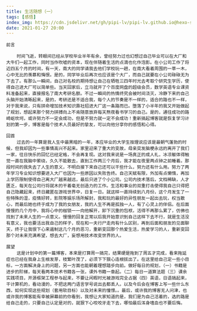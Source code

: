 ```yaml
---
title: 生活随想（一）
tags: [感悟]
index_img: https://cdn.jsdelivr.net/gh/pipi-lv/pipi-lv.github.io@hexo-source/source/images/wallhaven-kw28r7.png
date: 2021-01-27 20:00
---
```


	前言
	
		时间飞逝，转眼间已经从学校毕业半年有余，曾经努力过也幻想过自己毕业可以在大厂和大牛们一起工作，同时当作吹嘘的资本，现在伴随着生活的点滴也化作泡影。在小公司工作了将近四五个月的时间，有一天，南大的同学请我去他们学校玩一趟，在南大看着周围的一草一木，心中无比的羡慕和悔恨。是的，同学毕业后再次也应该是个大厂，而自己就要在小公司碌碌无为下去了。有那么一瞬间，自己对名校的期待想让自己在牺牲三四年时光去考取个研究生学历，使得自己进大厂可以简单些。当天回家后，立马就开了个百度网盘的超级会员，数学英语专业课资料准备起来，直接报名了南大考研名额。不过一瞬间的热情终究会被时间浇灭，冷静下来的自己头脑开始清晰起来，是的，考研还是不适合我，每个人的节奏是不一样的，适合的路也不一样，对于我来说，只有拼命增加技术知识靠社招进大厂这一条路而已。堕落了小半年的我又开始做起了规划，想起来那个努力拼搏向上不肯随意放弃每天熬夜看书学习的自己。是的，通往成功的路崎岖坎坷，或许努力不一定会成功，但是不努力就一定不会成功！重新搞起博客就是恢复学习计划的第一步，博客是每个技术人员最好的挚友，可以向他分享你的感悟和心得。
	
	回首
		过去的一年算是我人生中最黑暗的一年，本应毕业的大学生按理说应该是最朝气蓬勃的时候，但我却因为一些事情高兴不起来。家里迎来了重大的变故，母亲突发脑梗永远的离开了我们一家，往日快乐的回忆已经定格，不会再复现。这对我来说是一场真正的成人礼，冰凉躯体得触觉一直在我脑中萦绕，久久不能散去，直到工作两三个月后，我才能在夜里两点钟之前睡着。那段时间的我失去了人生的意义，不明白接下来自己还可以干些什么，努力还有什么用。努力了两年学习专业知识想要进入大厂也因为一些原因以失败告终。自己天赋有限，外加有点懒惰，再加上学历限制使得自己离大厂越来越远，最后只进了个小公司。公司内技术落后，文档稀缺，人才匮乏，每天在公司行将就木的干着毫无创造力的工作。生活和事业的双重打击使得我自己只得把自己隐藏起来，终日藏匿在游戏世界中，日复一日。就这样一直持续到八月份，这个月发生了一些特殊的湿，疫情好转，影院等娱乐场所解封，我和玩的最好的异性朋友一起出去玩，权当散心，而最后她也终于成为了我的女朋友，我的人生不再是孤独一人，有了心灵上的伴侣。在后面慢慢的几个月中，我将心中的枷锁一一向他解开，卸下沉重的包袱，活得不再那么累了，仿佛也找到了未来人生的一点意义。慢慢的回复正常以后我开始意识到自己这样下去不行，就是生活没有意义，我也要活出我自己的样子，现在和一夫行尸走肉有什么区别，再到后面和朋友的见面聊天，终于让我很下心来遏制这几个月的恶习，重新变回那个热爱生活，热爱学习的人，重新变回那个对未来充满希望，想去大厂，妄想用技术改变世界的人。
	
	展望
		这是计划中的第一篇博客，本来是打算周一搞完，结果硬是拖到了周五才完成，看来拖延症也已经在我身上生根发芽，枝繁叶茂了，必须下下狠心连根拔出了。在这里给自己定一些小目标，一方面解决身上的问题，另一方面也能朝着理想踏步向前。做好每日的规划，（一）书籍是进步的阶梯，每天看两本技术书籍各一张，课外书籍一章起。（二）每日一道算法题（三）课余实践项目，开源框架工程参与起来，不要让闲暇时光被游戏完全占据（四）英语，日语搞起来，干计算机的，看动漫的，不把这两门语言学号说出去都丢人。以及今后会在博客上写一些什么东西，如何实现这些规划（套用软目标）以及对未来的憧憬。。最后，或许我的博客无人问津，也或许我的博客能有幸被屏幕前的你看到，我想让大家知道的是，我们是为自己活着的，选的路是给自己走的，只要自己认定是对的，就狠下心咬咬牙走下去，哪怕最后浑身嗜血也不要后悔。